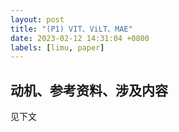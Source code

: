 ```yaml
---
layout: post
title: "(P1) VIT、ViLT、MAE"
date: 2023-02-12 14:31:04 +0800
labels: [limu, paper]
---
```


## 动机、参考资料、涉及内容

见下文